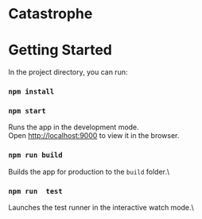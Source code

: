 # Catastrophe

# Getting Started 

In the project directory, you can run:

### `npm install`

### `npm start`

Runs the app in the development mode.\
Open [http://localhost:9000](http://localhost:9000) to view it in the browser.

### `npm run build`

Builds the app for production to the `build` folder.\

### `npm run  test`

Launches the test runner in the interactive watch mode.\
